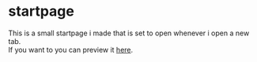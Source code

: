 # startpage
This is a small startpage i made that is set to open whenever i open a new tab.
<br>
If you want to you can preview it 
<a href="https://htmlpreview.github.io/?https://github.com/gabrima/startpage/blob/master/home.html">here</a>.
